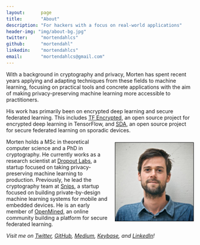 ```yaml
---
layout:      page
title:       "About"
description: "For hackers with a focus on real-world applications"
header-img: "img/about-bg.jpg"
twitter:     "mortendahlcs"
github:      "mortendahl"
linkedin:    "mortendahlcs"
email:       "mortendahlcs@gmail.com"
---
```


With a background in cryptography and privacy, Morten has spent recent years applying and adapting techniques from these fields to machine learning, focusing on practical tools and concrete applications with the aim of making privacy-preserving machine learning more accessible to practitioners.

His work has primarily been on encrypted deep learning and secure federated learning. This includes [TF Encrypted](https://github.com/tf-encrypted/tf-encrypted), an open source project for encrypted deep learning in TensorFlow, and [SDA](https://github.com/snipsco/sda), an open source project for secure federated learning on sporadic devices.

<!-- <img src="/assets/morten.jpg" style="display: block; margin-left: auto; margin-right: auto; margin-bottom: 40px; width: 250px;"/> -->

<img src="/assets/morten.jpg" style="float: right; margin-top: 10px; margin-bottom: 10px; margin-left: 10px; width: 210px; border: 1px solid black;"/>

Morten holds a MSc in theoretical computer science and a PhD in cryptography. He currently works as a research scientist at [Dropout Labs](https://dropoutlabs.com/), a startup focused on taking privacy-preserving machine learning to production. Previously, he lead the cryptography team at [Snips](https://snips.ai/), a startup focused on building private-by-design machine learning systems for mobile and embedded devices. He is an early member of [OpenMined](https://www.openmined.org/), an online community building a platform for secure federated learning.


<i>
Visit me on
<a href="https://www.twitter.com/mortendahlcs">Twitter</a>,
<a href="https://github.com/mortendahl">GitHub</a>,
<a href="https://medium.com/@mortendahl">Medium</a>,
<a href="https://keybase.io/mortendahl">Keybase</a>,
and <a href="https://www.linkedin.com/in/mortendahlcs">LinkedIn</a>!
</i>

